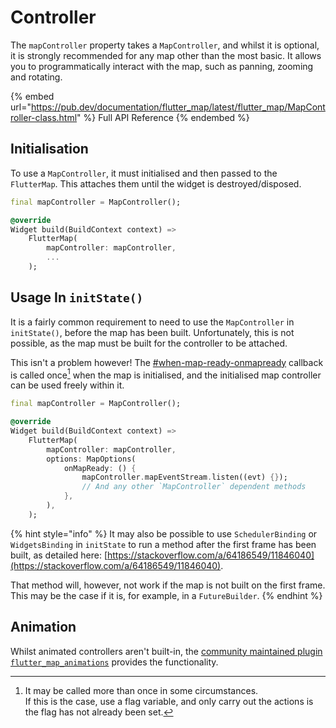 # Controller

The `mapController` property takes a `MapController`, and whilst it is optional, it is strongly recommended for any map other than the most basic. It allows you to programmatically interact with the map, such as panning, zooming and rotating.

{% embed url="https://pub.dev/documentation/flutter_map/latest/flutter_map/MapController-class.html" %}
Full API Reference
{% endembed %}

## Initialisation

To use a `MapController`, it must initialised and then passed to the `FlutterMap`. This attaches them until the widget is destroyed/disposed.

```dart
final mapController = MapController();

@override
Widget build(BuildContext context) =>
    FlutterMap(
        mapController: mapController,
        ...
    );
```

## Usage In `initState()`

It is a fairly common requirement to need to use the `MapController` in `initState()`, before the map has been built. Unfortunately, this is not possible, as the map must be built for the controller to be attached.

This isn't a problem however! The [#when-map-ready-onmapready](options/other-options.md#when-map-ready-onmapready "mention") callback is called once[^1] when the map is initialised, and the initialised map controller can be used freely within it.

```dart
final mapController = MapController();

@override
Widget build(BuildContext context) =>
    FlutterMap(
        mapController: mapController,
        options: MapOptions(
            onMapReady: () {
                mapController.mapEventStream.listen((evt) {});
                // And any other `MapController` dependent methods
            },
        ),
    );
```

{% hint style="info" %}
It may also be possible to use `SchedulerBinding` or `WidgetsBinding` in `initState` to run a method after the first frame has been built, as detailed here: [https://stackoverflow.com/a/64186549/11846040](https://stackoverflow.com/a/64186549/11846040).

That method will, however, not work if the map is not built on the first frame. This may be the case if it is, for example, in a `FutureBuilder`.
{% endhint %}

## Animation

Whilst animated controllers aren't built-in, the [community maintained plugin `flutter_map_animations`](https://github.com/TesteurManiak/flutter\_map\_animations) provides the functionality.

[^1]: It may be called more than once in some circumstances.\
    If this is the case, use a flag variable, and only carry out the actions is the flag has not already been set.
